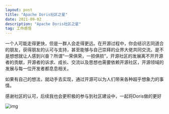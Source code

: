 ```yaml
---
layout: post
title: "Apache Doris社区之星"
date: 2021-09-02
description: "Apache Doris社区之星"
tag: 工作感悟
---
```


一个人可能走得更快，但是一群人会走得更远。在开源过程中，你会结识志同道合的朋友，获得朋友的认可与支持，甚至能够与自己崇拜的业界大佬共同交流。是不是想想就让人感到兴奋？所谓“一荣俱荣，一损俱损”，开源社区的发展离不开开源者的贡献，开源者的诉求、成长、交流以及思想也需要依赖开源社区，开源领域的发展与每一位开发者都息息相关。

如果有自己的想法，就动手去实现，通过开源可以为人们带来各种超乎想象力的事情。

感谢社区的认可，后续我也会更积极的参与到社区建设中，一起将Doris做的更好

![img](https://pic4.zhimg.com/80/v2-60dc3d78cda1da17413f4790e9872c83_1440w.jpg)